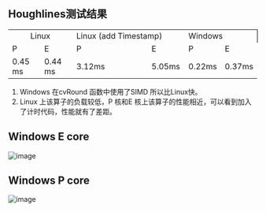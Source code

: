 
## Houghlines测试结果

<table border=0 cellpadding=0 cellspacing=0 width=507 style='border-collapse:
 collapse;table-layout:fixed;width:380pt'>
 <col width=64 span=2 style='width:48pt'>
 <col width=187 style='mso-width-source:userset;mso-width-alt:6838;width:140pt'>
 <col width=64 span=3 style='width:48pt'>
 <tr height=20 style='height:15.0pt'>
  <td colspan=2 height=20 class=xl65 width=128 align=center style='height:15.0pt;width:96pt'>Linux</td>
  <td colspan=2 class=xl65 width=251 style='border-left:none;width:188pt'>Linux
  (add Timestamp)</td>
  <td colspan=2 class=xl66 width=128 style='border-right:.5pt solid black;
  border-left:none;width:96pt'>Windows</td>
 </tr>
 <tr height=20 style='height:15.0pt'>
  <td height=20 class=xl65 style='height:15.0pt;border-top:none'>P</td>
  <td class=xl65 style='border-top:none;border-left:none'>E</td>
  <td class=xl65 style='border-top:none;border-left:none'>P</td>
  <td class=xl65 style='border-top:none;border-left:none'>E</td>
  <td class=xl65 style='border-top:none;border-left:none'>P</td>
  <td class=xl65 style='border-top:none;border-left:none'>E</td>
 </tr>
 <tr height=20 style='height:15.0pt'>
  <td height=20 class=xl65 style='height:15.0pt;border-top:none'>0.45 ms</td>
  <td class=xl65 style='border-top:none;border-left:none'>0.44 ms</td>
  <td class=xl65 style='border-top:none;border-left:none'>3.12ms</td>
  <td class=xl65 style='border-top:none;border-left:none'>5.05ms</td>
  <td class=xl65 style='border-top:none;border-left:none'>0.22ms</td>
  <td class=xl65 style='border-top:none;border-left:none'>0.37ms</td>
 </tr>
 <![if supportMisalignedColumns]>
 <tr height=0 style='display:none'>
  <td width=64 style='width:48pt'></td>
  <td width=64 style='width:48pt'></td>
  <td width=187 style='width:140pt'></td>
  <td width=64 style='width:48pt'></td>
  <td width=64 style='width:48pt'></td>
  <td width=64 style='width:48pt'></td>
 </tr>
 <![endif]>
</table>

</body>

1. Windows 在cvRound 函数中使用了SIMD 所以比Linux快。
2.  Linux 上该算子的负载较低，P 核和E 核上该算子的性能相近，可以看到加入了计时代码，性能就有了差距。

## Windows E core
![image](https://github.com/zhupailiangx/Works/assets/120553507/27507c6b-a4bc-4ab2-8211-3d8ecf2f8a38)

## Windows P core
![image](https://github.com/zhupailiangx/Works/assets/120553507/206bb5b0-16bc-4eb9-a31c-0311c9bce32c)

